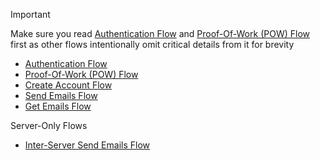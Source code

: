 > [!IMPORTANT]
> Make sure you read [Authentication Flow](Flows/Authentication%20Flow.md) and [Proof-Of-Work (POW) Flow](Flows/Proof-Of-Work%20(POW)%20Flow.md) first as other flows intentionally omit critical details from it for brevity

- [Authentication Flow](Flows/Authentication%20Flow.md)
- [Proof-Of-Work (POW) Flow](Flows/Proof-Of-Work%20(POW)%20Flow.md)
- [Create Account Flow](Flows/Create%20Account%20Flow.md)
- [Send Emails Flow](Flows/Send%20Emails%20Flow.md)
- [Get Emails Flow](Flows/Get%20Emails%20Flow.md)

Server-Only Flows
- [Inter-Server Send Emails Flow](Server-Only%20Flows/Inter-Server%20Send%20Emails%20Flow.md)


